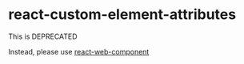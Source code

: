 # react-custom-element-attributes

This is DEPRECATED

Instead, please use [react-web-component](https://github.com/clubajax/react-web-component)
